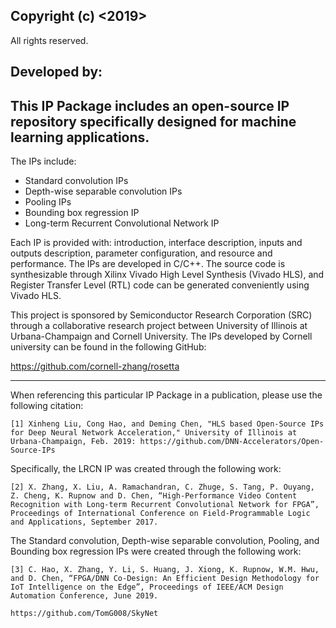 ## Copyright (c) <2019>
  <University of Illinois at Urbana-Champaign>
  All rights reserved.

## Developed by:  
  <ES CAD Group>
  <University of Illinois at Urbana-Champaign>
  <http://dchen.ece.illinois.edu/>


## This IP Package includes an open-source IP repository specifically designed for machine learning applications. 

The IPs include:

* Standard convolution IPs
* Depth-wise separable convolution IPs
* Pooling IPs
* Bounding box regression IP
* Long-term Recurrent Convolutional Network IP

Each IP is provided with: introduction, interface description, inputs and outputs description, parameter configuration, and resource and performance. The IPs are developed in C/C++. The source code is synthesizable through Xilinx Vivado High Level Synthesis (Vivado HLS), and Register Transfer Level (RTL) code can be generated conveniently using Vivado HLS.

This project is sponsored by Semiconductor Research Corporation (SRC) through a collaborative research project between University of Illinois at Urbana-Champaign and Cornell University. The IPs developed by Cornell university can be found in the following GitHub:

https://github.com/cornell-zhang/rosetta

---
When referencing this particular IP Package in a publication, please use the following citation:
```
[1] Xinheng Liu, Cong Hao, and Deming Chen, "HLS based Open-Source IPs for Deep Neural Network Acceleration," University of Illinois at Urbana-Champaign, Feb. 2019: https://github.com/DNN-Accelerators/Open-Source-IPs
```
Specifically, the LRCN IP was created through the following work: 
```
[2] X. Zhang, X. Liu, A. Ramachandran, C. Zhuge, S. Tang, P. Ouyang, Z. Cheng, K. Rupnow and D. Chen, “High-Performance Video Content Recognition with Long-term Recurrent Convolutional Network for FPGA”, Proceedings of International Conference on Field-Programmable Logic and Applications, September 2017.
```

The Standard convolution, Depth-wise separable convolution, Pooling, and Bounding box regression IPs were created through the following work:
```
[3] C. Hao, X. Zhang, Y. Li, S. Huang, J. Xiong, K. Rupnow, W.M. Hwu, and D. Chen, “FPGA/DNN Co-Design: An Efficient Design Methodology for IoT Intelligence on the Edge”, Proceedings of IEEE/ACM Design Automation Conference, June 2019.

https://github.com/TomG008/SkyNet 
``` 
